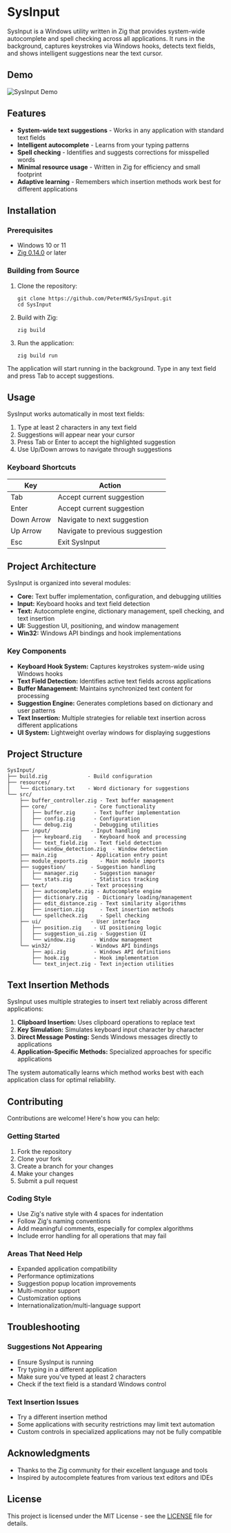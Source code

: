# SysInput

SysInput is a Windows utility written in Zig that provides system-wide autocomplete and spell checking across all applications. It runs in the background, captures keystrokes via Windows hooks, detects text fields, and shows intelligent suggestions near the text cursor.

## Demo

![SysInput Demo](https://github.com/user-attachments/assets/95c258c5-f25d-4a10-8337-2f7532c056e5)

## Features

- **System-wide text suggestions** - Works in any application with standard text fields
- **Intelligent autocomplete** - Learns from your typing patterns
- **Spell checking** - Identifies and suggests corrections for misspelled words
- **Minimal resource usage** - Written in Zig for efficiency and small footprint
- **Adaptive learning** - Remembers which insertion methods work best for different applications

## Installation

### Prerequisites

- Windows 10 or 11
- [Zig 0.14.0](https://ziglang.org/download/) or later

### Building from Source

1. Clone the repository:

   ```
   git clone https://github.com/PeterM45/SysInput.git
   cd SysInput
   ```

2. Build with Zig:

   ```
   zig build
   ```

3. Run the application:
   ```
   zig build run
   ```

The application will start running in the background. Type in any text field and press Tab to accept suggestions.

## Usage

SysInput works automatically in most text fields:

1. Type at least 2 characters in any text field
2. Suggestions will appear near your cursor
3. Press Tab or Enter to accept the highlighted suggestion
4. Use Up/Down arrows to navigate through suggestions

### Keyboard Shortcuts

| Key        | Action                          |
| ---------- | ------------------------------- |
| Tab        | Accept current suggestion       |
| Enter      | Accept current suggestion       |
| Down Arrow | Navigate to next suggestion     |
| Up Arrow   | Navigate to previous suggestion |
| Esc        | Exit SysInput                   |

## Project Architecture

SysInput is organized into several modules:

- **Core:** Text buffer implementation, configuration, and debugging utilities
- **Input:** Keyboard hooks and text field detection
- **Text:** Autocomplete engine, dictionary management, spell checking, and text insertion
- **UI:** Suggestion UI, positioning, and window management
- **Win32:** Windows API bindings and hook implementations

### Key Components

- **Keyboard Hook System:** Captures keystrokes system-wide using Windows hooks
- **Text Field Detection:** Identifies active text fields across applications
- **Buffer Management:** Maintains synchronized text content for processing
- **Suggestion Engine:** Generates completions based on dictionary and user patterns
- **Text Insertion:** Multiple strategies for reliable text insertion across different applications
- **UI System:** Lightweight overlay windows for displaying suggestions

## Project Structure

```
SysInput/
├── build.zig             - Build configuration
├── resources/
│   └── dictionary.txt    - Word dictionary for suggestions
└── src/
    ├── buffer_controller.zig - Text buffer management
    ├── core/               - Core functionality
    │   ├── buffer.zig      - Text buffer implementation
    │   ├── config.zig      - Configuration
    │   └── debug.zig       - Debugging utilities
    ├── input/             - Input handling
    │   ├── keyboard.zig    - Keyboard hook and processing
    │   ├── text_field.zig  - Text field detection
    │   └── window_detection.zig  - Window detection
    ├── main.zig           - Application entry point
    ├── module_exports.zig    - Main module imports
    ├── suggestion/        - Suggestion handling
    │   ├── manager.zig     - Suggestion manager
    │   └── stats.zig       - Statistics tracking
    ├── text/              - Text processing
    │   ├── autocomplete.zig - Autocomplete engine
    │   ├── dictionary.zig   - Dictionary loading/management
    │   ├── edit_distance.zig - Text similarity algorithms
    │   ├── insertion.zig     - Text insertion methods
    │   └── spellcheck.zig    - Spell checking
    ├── ui/                - User interface
    │   ├── position.zig    - UI positioning logic
    │   ├── suggestion_ui.zig - Suggestion UI
    │   └── window.zig      - Window management
    └── win32/             - Windows API bindings
        ├── api.zig         - Windows API definitions
        ├── hook.zig        - Hook implementation
        └── text_inject.zig - Text injection utilities
```

## Text Insertion Methods

SysInput uses multiple strategies to insert text reliably across different applications:

1. **Clipboard Insertion:** Uses clipboard operations to replace text
2. **Key Simulation:** Simulates keyboard input character by character
3. **Direct Message Posting:** Sends Windows messages directly to applications
4. **Application-Specific Methods:** Specialized approaches for specific applications

The system automatically learns which method works best with each application class for optimal reliability.

## Contributing

Contributions are welcome! Here's how you can help:

### Getting Started

1. Fork the repository
2. Clone your fork
3. Create a branch for your changes
4. Make your changes
5. Submit a pull request

### Coding Style

- Use Zig's native style with 4 spaces for indentation
- Follow Zig's naming conventions
- Add meaningful comments, especially for complex algorithms
- Include error handling for all operations that may fail

### Areas That Need Help

- Expanded application compatibility
- Performance optimizations
- Suggestion popup location improvements
- Multi-monitor support
- Customization options
- Internationalization/multi-language support

## Troubleshooting

### Suggestions Not Appearing

- Ensure SysInput is running
- Try typing in a different application
- Make sure you've typed at least 2 characters
- Check if the text field is a standard Windows control

### Text Insertion Issues

- Try a different insertion method
- Some applications with security restrictions may limit text automation
- Custom controls in specialized applications may not be fully compatible

## Acknowledgments

- Thanks to the Zig community for their excellent language and tools
- Inspired by autocomplete features from various text editors and IDEs

## License

This project is licensed under the MIT License - see the [LICENSE](LICENSE) file for details.
